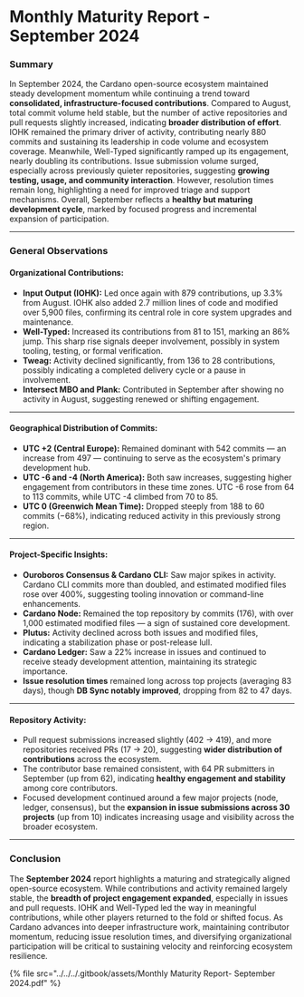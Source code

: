 # Monthly Maturity Report - September 2024

### Summary

In September 2024, the Cardano open-source ecosystem maintained steady development momentum while continuing a trend toward **consolidated, infrastructure-focused contributions**. Compared to August, total commit volume held stable, but the number of active repositories and pull requests slightly increased, indicating **broader distribution of effort**. IOHK remained the primary driver of activity, contributing nearly 880 commits and sustaining its leadership in code volume and ecosystem coverage. Meanwhile, Well-Typed significantly ramped up its engagement, nearly doubling its contributions. Issue submission volume surged, especially across previously quieter repositories, suggesting **growing testing, usage, and community interaction**. However, resolution times remain long, highlighting a need for improved triage and support mechanisms. Overall, September reflects a **healthy but maturing development cycle**, marked by focused progress and incremental expansion of participation.

***

### General Observations

#### Organizational Contributions:

* **Input Output (IOHK):** Led once again with 879 contributions, up 3.3% from August. IOHK also added 2.7 million lines of code and modified over 5,900 files, confirming its central role in core system upgrades and maintenance.
* **Well-Typed:** Increased its contributions from 81 to 151, marking an 86% jump. This sharp rise signals deeper involvement, possibly in system tooling, testing, or formal verification.
* **Tweag:** Activity declined significantly, from 136 to 28 contributions, possibly indicating a completed delivery cycle or a pause in involvement.
* **Intersect MBO and Plank:** Contributed in September after showing no activity in August, suggesting renewed or shifting engagement.

***

#### Geographical Distribution of Commits:

* **UTC +2 (Central Europe):** Remained dominant with 542 commits — an increase from 497 — continuing to serve as the ecosystem's primary development hub.
* **UTC -6 and -4 (North America):** Both saw increases, suggesting higher engagement from contributors in these time zones. UTC -6 rose from 64 to 113 commits, while UTC -4 climbed from 70 to 85.
* **UTC 0 (Greenwich Mean Time):** Dropped steeply from 188 to 60 commits (−68%), indicating reduced activity in this previously strong region.

***

#### Project-Specific Insights:

* **Ouroboros Consensus & Cardano CLI:** Saw major spikes in activity. Cardano CLI commits more than doubled, and estimated modified files rose over 400%, suggesting tooling innovation or command-line enhancements.
* **Cardano Node:** Remained the top repository by commits (176), with over 1,000 estimated modified files — a sign of sustained core development.
* **Plutus:** Activity declined across both issues and modified files, indicating a stabilization phase or post-release lull.
* **Cardano Ledger:** Saw a 22% increase in issues and continued to receive steady development attention, maintaining its strategic importance.
* **Issue resolution times** remained long across top projects (averaging 83 days), though **DB Sync notably improved**, dropping from 82 to 47 days.

***

#### Repository Activity:

* Pull request submissions increased slightly (402 → 419), and more repositories received PRs (17 → 20), suggesting **wider distribution of contributions** across the ecosystem.
* The contributor base remained consistent, with 64 PR submitters in September (up from 62), indicating **healthy engagement and stability** among core contributors.
* Focused development continued around a few major projects (node, ledger, consensus), but the **expansion in issue submissions across 30 projects** (up from 10) indicates increasing usage and visibility across the broader ecosystem.

***

### Conclusion

The **September 2024** report highlights a maturing and strategically aligned open-source ecosystem. While contributions and activity remained largely stable, the **breadth of project engagement expanded**, especially in issues and pull requests. IOHK and Well-Typed led the way in meaningful contributions, while other players returned to the fold or shifted focus. As Cardano advances into deeper infrastructure work, maintaining contributor momentum, reducing issue resolution times, and diversifying organizational participation will be critical to sustaining velocity and reinforcing ecosystem resilience.

{% file src="../../../.gitbook/assets/Monthly Maturity Report- September 2024.pdf" %}
